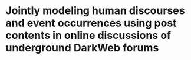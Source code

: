 # Jointly modeling human discourses and event occurrences using post contents in online discussions of underground DarkWeb forums

